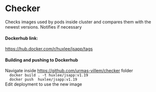 # Checker

Checks images used by pods inside cluster and compares them with the newest versions. Notifies if necessary

#### Dockerhub link:
https://hub.docker.com/r/huxlee/jsapp/tags

#### Building and pushing to Dockerhub
Navigate inside https://github.com/urmas-villem/checker folder                                 
```  docker build . -t huxlee/jsapp:v1.19```                            
```  docker push  huxlee/jsapp:v1.19```                            
Edit deployment to use the new image                                  
